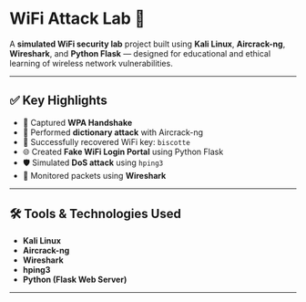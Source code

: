 # WiFi Attack Lab 🔐

A **simulated WiFi security lab** project built using **Kali Linux**, **Aircrack-ng**, **Wireshark**, and **Python Flask** — designed for educational and ethical learning of wireless network vulnerabilities.

---

## ✅ Key Highlights

- 📶 Captured **WPA Handshake**
- 📂 Performed **dictionary attack** with Aircrack-ng
- 🔑 Successfully recovered WiFi key: `biscotte`
- 🌐 Created **Fake WiFi Login Portal** using Python Flask
- 🛡️ Simulated **DoS attack** using `hping3`
- 🧠 Monitored packets using **Wireshark**

---

## 🛠️ Tools & Technologies Used

- **Kali Linux**
- **Aircrack-ng**
- **Wireshark**
- **hping3**
- **Python (Flask Web Server)**

---


